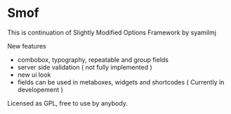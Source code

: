 # Smof
This is continuation of Slightly Modified Options Framework by syamilmj

New features
* combobox, typography, repeatable and group fields
* server side validation ( not fully implemented )
* new ui look
* fields can be used in metaboxes, widgets and shortcodes ( Currently in developement )

Licensed as GPL, free to use by anybody.

